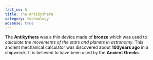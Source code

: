 ```yaml
---
fact_no: 6
title: The Antikythera
category: technology
adsense: true
---
```

The **Antikythera** was a thin device made of **bronze** which was used to *calculate the movements of the stars and planets in astronomy*. This ancient mechanical calculator was discovered about **100years ago** in a shipwreck. It is believed to have been used by the **Ancient Greeks**.